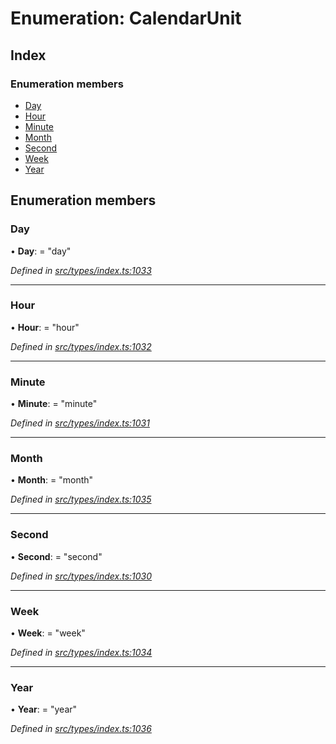 # Enumeration: CalendarUnit

## Index

### Enumeration members

* [Day](calendarunit.md#day)
* [Hour](calendarunit.md#hour)
* [Minute](calendarunit.md#minute)
* [Month](calendarunit.md#month)
* [Second](calendarunit.md#second)
* [Week](calendarunit.md#week)
* [Year](calendarunit.md#year)

## Enumeration members

###  Day

• **Day**: = "day"

*Defined in [src/types/index.ts:1033](https://github.com/PolymathNetwork/polymesh-sdk/blob/bf2b7a12/src/types/index.ts#L1033)*

___

###  Hour

• **Hour**: = "hour"

*Defined in [src/types/index.ts:1032](https://github.com/PolymathNetwork/polymesh-sdk/blob/bf2b7a12/src/types/index.ts#L1032)*

___

###  Minute

• **Minute**: = "minute"

*Defined in [src/types/index.ts:1031](https://github.com/PolymathNetwork/polymesh-sdk/blob/bf2b7a12/src/types/index.ts#L1031)*

___

###  Month

• **Month**: = "month"

*Defined in [src/types/index.ts:1035](https://github.com/PolymathNetwork/polymesh-sdk/blob/bf2b7a12/src/types/index.ts#L1035)*

___

###  Second

• **Second**: = "second"

*Defined in [src/types/index.ts:1030](https://github.com/PolymathNetwork/polymesh-sdk/blob/bf2b7a12/src/types/index.ts#L1030)*

___

###  Week

• **Week**: = "week"

*Defined in [src/types/index.ts:1034](https://github.com/PolymathNetwork/polymesh-sdk/blob/bf2b7a12/src/types/index.ts#L1034)*

___

###  Year

• **Year**: = "year"

*Defined in [src/types/index.ts:1036](https://github.com/PolymathNetwork/polymesh-sdk/blob/bf2b7a12/src/types/index.ts#L1036)*
